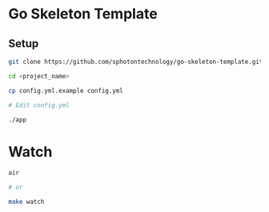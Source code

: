 # Go Skeleton Template

## Setup

```bash
git clone https://github.com/sphotontechnology/go-skeleton-template.git <project_name>

cd <project_name>

cp config.yml.example config.yml

# Edit config.yml

./app
```

# Watch

```bash
air

# or

make watch
```
